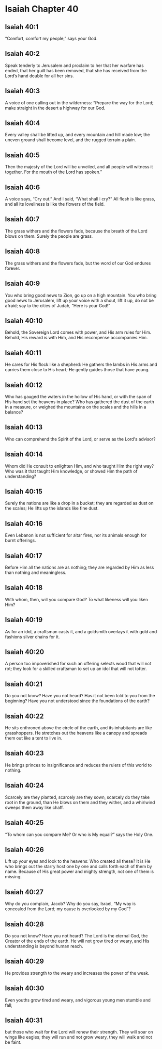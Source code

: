 # Isaiah Chapter 40

## Isaiah 40:1

“Comfort, comfort my people,” says your God.

## Isaiah 40:2

Speak tenderly to Jerusalem and proclaim to her that her warfare has ended, that her guilt has been removed, that she has received from the Lord’s hand double for all her sins.

## Isaiah 40:3

A voice of one calling out in the wilderness: “Prepare the way for the Lord; make straight in the desert a highway for our God.

## Isaiah 40:4

Every valley shall be lifted up, and every mountain and hill made low; the uneven ground shall become level, and the rugged terrain a plain.

## Isaiah 40:5

Then the majesty of the Lord will be unveiled, and all people will witness it together. For the mouth of the Lord has spoken.”

## Isaiah 40:6

A voice says, “Cry out.” And I said, “What shall I cry?” All flesh is like grass, and all its loveliness is like the flowers of the field.

## Isaiah 40:7

The grass withers and the flowers fade, because the breath of the Lord blows on them. Surely the people are grass.

## Isaiah 40:8

The grass withers and the flowers fade, but the word of our God endures forever.

## Isaiah 40:9

You who bring good news to Zion, go up on a high mountain. You who bring good news to Jerusalem, lift up your voice with a shout, lift it up, do not be afraid; say to the cities of Judah, “Here is your God!”

## Isaiah 40:10

Behold, the Sovereign Lord comes with power, and His arm rules for Him. Behold, His reward is with Him, and His recompense accompanies Him.

## Isaiah 40:11

He cares for His flock like a shepherd: He gathers the lambs in His arms and carries them close to His heart; He gently guides those that have young.

## Isaiah 40:12

Who has gauged the waters in the hollow of His hand, or with the span of His hand set the heavens in place? Who has gathered the dust of the earth in a measure, or weighed the mountains on the scales and the hills in a balance?

## Isaiah 40:13

Who can comprehend the Spirit of the Lord, or serve as the Lord's advisor?

## Isaiah 40:14

Whom did He consult to enlighten Him, and who taught Him the right way? Who was it that taught Him knowledge, or showed Him the path of understanding?

## Isaiah 40:15

Surely the nations are like a drop in a bucket; they are regarded as dust on the scales; He lifts up the islands like fine dust.

## Isaiah 40:16

Even Lebanon is not sufficient for altar fires, nor its animals enough for burnt offerings.

## Isaiah 40:17

Before Him all the nations are as nothing; they are regarded by Him as less than nothing and meaningless.

## Isaiah 40:18

With whom, then, will you compare God? To what likeness will you liken Him?

## Isaiah 40:19

As for an idol, a craftsman casts it, and a goldsmith overlays it with gold and fashions silver chains for it.

## Isaiah 40:20

A person too impoverished for such an offering selects wood that will not rot; they look for a skilled craftsman to set up an idol that will not totter.

## Isaiah 40:21

Do you not know? Have you not heard? Has it not been told to you from the beginning? Have you not understood since the foundations of the earth?

## Isaiah 40:22

He sits enthroned above the circle of the earth, and its inhabitants are like grasshoppers. He stretches out the heavens like a canopy and spreads them out like a tent to live in.

## Isaiah 40:23

He brings princes to insignificance and reduces the rulers of this world to nothing.

## Isaiah 40:24

Scarcely are they planted, scarcely are they sown, scarcely do they take root in the ground, than He blows on them and they wither, and a whirlwind sweeps them away like chaff.

## Isaiah 40:25

“To whom can you compare Me? Or who is My equal?” says the Holy One.

## Isaiah 40:26

Lift up your eyes and look to the heavens: Who created all these? It is He who brings out the starry host one by one and calls forth each of them by name. Because of His great power and mighty strength, not one of them is missing.

## Isaiah 40:27

Why do you complain, Jacob? Why do you say, Israel, “My way is concealed from the Lord; my cause is overlooked by my God”?

## Isaiah 40:28

Do you not know? Have you not heard? The Lord is the eternal God, the Creator of the ends of the earth. He will not grow tired or weary, and His understanding is beyond human reach.

## Isaiah 40:29

He provides strength to the weary and increases the power of the weak.

## Isaiah 40:30

Even youths grow tired and weary, and vigorous young men stumble and fall;

## Isaiah 40:31

but those who wait for the Lord will renew their strength. They will soar on wings like eagles; they will run and not grow weary, they will walk and not be faint.
